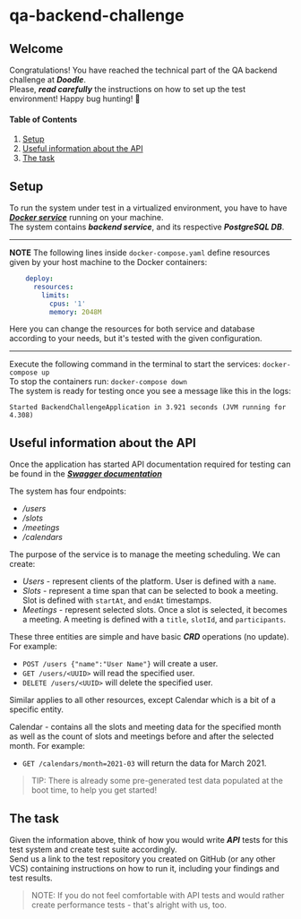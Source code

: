 # qa-backend-challenge

## Welcome
Congratulations! You have reached the technical part of the QA backend challenge at ***Doodle***.</br>
Please, ***read carefully*** the instructions on how to set up the test environment! Happy bug hunting! 🐞

#### Table of Contents

1. [Setup](#setup)
2. [Useful information about the API](#useful-information-about-the-api)
3. [The task](#the-task)

## Setup
To run the system under test in a virtualized environment, you have to have ***[Docker service](https://www.docker.com/products/docker-desktop/)*** running on your machine.</br>
The system contains ***backend service***, and its respective ***PostgreSQL DB***.</br>

---
**NOTE**
The following lines inside `docker-compose.yaml` define resources given by your host machine to the Docker containers:
```yaml
    deploy:
      resources:
        limits:
          cpus: '1'
          memory: 2048M
```

Here you can change the resources for both service and database according to your needs, but it's tested with the given configuration.

---

Execute the following command in the terminal to start the services:
`
docker-compose up
`
</br>
To stop the containers run:
`
docker-compose down
`
</br>
The system is ready for testing once you see a message like this in the logs:
```shell
Started BackendChallengeApplication in 3.921 seconds (JVM running for 4.308)
```

## Useful information about the API
Once the application has started API documentation required for testing can be found in the ***[Swagger documentation](http://localhost:8080/swagger-ui.html)***

The system has four endpoints:
- */users*
- */slots*
- */meetings*
- */calendars*

The purpose of the service is to manage the meeting scheduling. We can create: 
- *Users* - represent clients of the platform. User is defined with a `name`. 
- *Slots* - represent a time span that can be selected to book a meeting. Slot is defined with `startAt`, and `endAt` timestamps.
- *Meetings* - represent selected slots. Once a slot is selected, it becomes a meeting. A meeting is defined with a  `title`, `slotId`, and `participants`. 

These three entities are simple and have basic ***CRD*** operations (no update). For example:
- `POST /users {"name":"User Name"}` will create a user.
- `GET /users/<UUID>` will read the specified user.
- `DELETE /users/<UUID>` will delete the specified user.

Similar applies to all other resources, except Calendar which is a bit of a specific entity.

Calendar - contains all the slots and meeting data for the specified month as well as the
count of slots and meetings before and after the selected month. For example:
- `GET /calendars/month=2021-03` will return the data for March 2021.

>TIP: There is already some pre-generated test data populated at the boot time, to help you get started! 

## The task
Given the information above, think of how you would write ***API*** tests for this test system and create test suite accordingly. </br>
Send us a link to the test repository you created on GitHub (or any other VCS) containing instructions on how to run it, including your findings and test results.</br>
>NOTE: If you do not feel comfortable with API tests and would rather create performance tests - that's alright with us, too.</br>